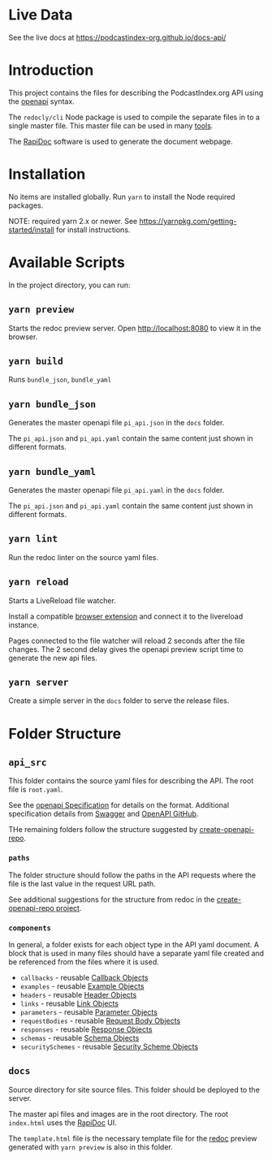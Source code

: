 # Live Data

See the live docs at https://podcastindex-org.github.io/docs-api/

# Introduction

This project contains the files for describing the PodcastIndex.org API using the
[openapi](https://www.openapis.org/) syntax.

The `redocly/cli` Node package is used to compile the separate files in to a single master file.
This master file can be used in many [tools](https://openapi.tools/).

The [RapiDoc](https://mrin9.github.io/RapiDoc/) software is used to generate the document webpage.

# Installation

No items are installed globally. Run `yarn` to install the Node required packages.

NOTE: required yarn 2.x or newer. See https://yarnpkg.com/getting-started/install for install instructions.

# Available Scripts

In the project directory, you can run:

## `yarn preview`

Starts the redoc preview server.
Open [http://localhost:8080](http://localhost:8080) to view it in the browser.

## `yarn build`

Runs `bundle_json`, `bundle_yaml`

## `yarn bundle_json`

Generates the master openapi file `pi_api.json` in the `docs` folder.

The `pi_api.json` and `pi_api.yaml` contain the same content just shown in different formats.

## `yarn bundle_yaml`

Generates the master openapi file `pi_api.yaml` in the `docs` folder.

The `pi_api.json` and `pi_api.yaml` contain the same content just shown in different formats.

## `yarn lint`

Run the redoc linter on the source yaml files.

## `yarn reload`

Starts a LiveReload file watcher.

Install a compatible [browser extension](http://livereload.com/) and connect it to the livereload instance.

Pages connected to the file watcher will reload 2 seconds after the file changes. The 2 second delay gives the
openapi preview script time to generate the new api files.

## `yarn server`

Create a simple server in the `docs` folder to serve the release files.

# Folder Structure

## `api_src`

This folder contains the source yaml files for describing the API. The root file is `root.yaml`.

See the [openapi Specification](https://www.openapis.org/) for details on the format. Additional specification details
from [Swagger](https://swagger.io/specification/) and
[OpenAPI GitHub](https://github.com/OAI/OpenAPI-Specification/blob/master/versions/).

THe remaining folders follow the structure suggested by
[create-openapi-repo](https://github.com/Redocly/create-openapi-repo).

### `paths`

The folder structure should follow the paths in the API requests where the file is the last value in the request URL
path.

See additional suggestions for the structure from redoc in the
[create-openapi-repo project](https://github.com/Redocly/create-openapi-repo/blob/master/template/openapi/paths/README.md).

### `components`

In general, a folder exists for each object type in the API yaml document. A block that is used in many files should
have a separate yaml file created and be referenced from the files where it is used.

- `callbacks` - reusable [Callback Objects](http://spec.openapis.org/oas/v3.1.0#callback-object)
- `examples` - reusable [Example Objects](http://spec.openapis.org/oas/v3.1.0#example-object)
- `headers` - reusable [Header Objects](http://spec.openapis.org/oas/v3.1.0#header-object)
- `links` - reusable [Link Objects](http://spec.openapis.org/oas/v3.1.0#link-object)
- `parameters` - reusable [Parameter Objects](http://spec.openapis.org/oas/v3.1.0#parameter-object)
- `requestBodies` - reusable [Request Body Objects](http://spec.openapis.org/oas/v3.1.0#request-body-object)
- `responses` - reusable [Response Objects](http://spec.openapis.org/oas/v3.1.0#responses-object)
- `schemas` - reusable [Schema Objects](http://spec.openapis.org/oas/v3.1.0#schema-object)
- `securitySchemes` - reusable [Security Scheme Objects](http://spec.openapis.org/oas/v3.1.0#security-scheme-object)

## `docs`

Source directory for site source files. This folder should be deployed to the server.

The master api files and images are in the root directory.
The root `index.html` uses the [RapiDoc](https://mrin9.github.io/RapiDoc/) UI.

The `template.html` file is the necessary template file for the [redoc](https://redoc.ly/redoc/) preview generated with
`yarn preview` is also in this folder.
